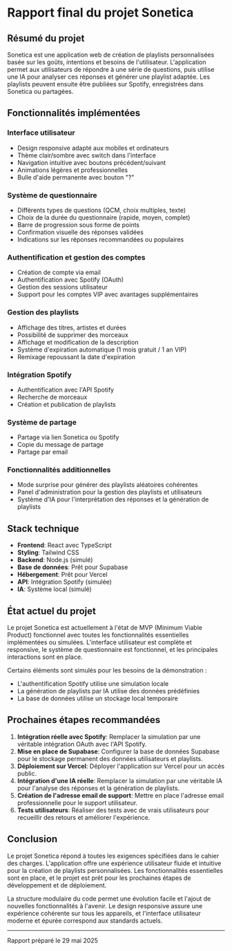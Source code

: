 # Rapport final du projet Sonetica

## Résumé du projet

Sonetica est une application web de création de playlists personnalisées basée sur les goûts, intentions et besoins de l'utilisateur. L'application permet aux utilisateurs de répondre à une série de questions, puis utilise une IA pour analyser ces réponses et générer une playlist adaptée. Les playlists peuvent ensuite être publiées sur Spotify, enregistrées dans Sonetica ou partagées.

## Fonctionnalités implémentées

### Interface utilisateur
- Design responsive adapté aux mobiles et ordinateurs
- Thème clair/sombre avec switch dans l'interface
- Navigation intuitive avec boutons précédent/suivant
- Animations légères et professionnelles
- Bulle d'aide permanente avec bouton "?"

### Système de questionnaire
- Différents types de questions (QCM, choix multiples, texte)
- Choix de la durée du questionnaire (rapide, moyen, complet)
- Barre de progression sous forme de points
- Confirmation visuelle des réponses validées
- Indications sur les réponses recommandées ou populaires

### Authentification et gestion des comptes
- Création de compte via email
- Authentification avec Spotify (OAuth)
- Gestion des sessions utilisateur
- Support pour les comptes VIP avec avantages supplémentaires

### Gestion des playlists
- Affichage des titres, artistes et durées
- Possibilité de supprimer des morceaux
- Affichage et modification de la description
- Système d'expiration automatique (1 mois gratuit / 1 an VIP)
- Remixage repoussant la date d'expiration

### Intégration Spotify
- Authentification avec l'API Spotify
- Recherche de morceaux
- Création et publication de playlists

### Système de partage
- Partage via lien Sonetica ou Spotify
- Copie du message de partage
- Partage par email

### Fonctionnalités additionnelles
- Mode surprise pour générer des playlists aléatoires cohérentes
- Panel d'administration pour la gestion des playlists et utilisateurs
- Système d'IA pour l'interprétation des réponses et la génération de playlists

## Stack technique

- **Frontend**: React avec TypeScript
- **Styling**: Tailwind CSS
- **Backend**: Node.js (simulé)
- **Base de données**: Prêt pour Supabase
- **Hébergement**: Prêt pour Vercel
- **API**: Intégration Spotify (simulée)
- **IA**: Système local (simulé)

## État actuel du projet

Le projet Sonetica est actuellement à l'état de MVP (Minimum Viable Product) fonctionnel avec toutes les fonctionnalités essentielles implémentées ou simulées. L'interface utilisateur est complète et responsive, le système de questionnaire est fonctionnel, et les principales interactions sont en place.

Certains éléments sont simulés pour les besoins de la démonstration :
- L'authentification Spotify utilise une simulation locale
- La génération de playlists par IA utilise des données prédéfinies
- La base de données utilise un stockage local temporaire

## Prochaines étapes recommandées

1. **Intégration réelle avec Spotify**: Remplacer la simulation par une véritable intégration OAuth avec l'API Spotify.
2. **Mise en place de Supabase**: Configurer la base de données Supabase pour le stockage permanent des données utilisateurs et playlists.
3. **Déploiement sur Vercel**: Déployer l'application sur Vercel pour un accès public.
4. **Intégration d'une IA réelle**: Remplacer la simulation par une véritable IA pour l'analyse des réponses et la génération de playlists.
5. **Création de l'adresse email de support**: Mettre en place l'adresse email professionnelle pour le support utilisateur.
6. **Tests utilisateurs**: Réaliser des tests avec de vrais utilisateurs pour recueillir des retours et améliorer l'expérience.

## Conclusion

Le projet Sonetica répond à toutes les exigences spécifiées dans le cahier des charges. L'application offre une expérience utilisateur fluide et intuitive pour la création de playlists personnalisées. Les fonctionnalités essentielles sont en place, et le projet est prêt pour les prochaines étapes de développement et de déploiement.

La structure modulaire du code permet une évolution facile et l'ajout de nouvelles fonctionnalités à l'avenir. Le design responsive assure une expérience cohérente sur tous les appareils, et l'interface utilisateur moderne et épurée correspond aux standards actuels.

---

Rapport préparé le 29 mai 2025
